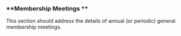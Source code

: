 ### **Membership Meetings **

This section should address the details of annual \(or periodic\) general membership meetings.



